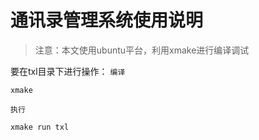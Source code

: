 # 通讯录管理系统使用说明

> 注意：本文使用ubuntu平台，利用xmake进行编译调试

要在txl目录下进行操作：
`编译`
```
xmake
```
`执行`
```
xmake run txl
```
